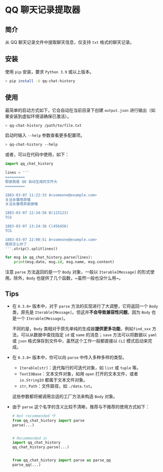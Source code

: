 # QQ 聊天记录提取器

## 简介

从 QQ 聊天记录文件中提取聊天信息，仅支持 `txt` 格式的聊天记录。


## 安装

使用 `pip` 安装，要求 `Python 3.9` 或以上版本。

```bash
> pip install -U qq-chat-history
```

## 使用

最简单的启动方式如下，它会自动在当前目录下创建 `output.json` 进行输出（如果安装到虚拟环境请确保已激活）。

```bash
> qq-chat-history /path/to/file.txt
```

启动时输入 `--help` 参数查看更多配置项。

```bash
> qq-chat-history --help
```

或者，可以在代码中使用，如下：

```python
import qq_chat_history

lines = '''
=========
假装我是 QQ 自动生成的文件头
=========

1883-03-07 11:22:33 A<someone@example.com>
关注永雏塔菲喵
关注永雏塔菲谢谢喵

1883-03-07 12:34:56 B(123123)
TCG

1883-03-07 13:24:36 C(456456)
TCG

1883-03-07 22:00:51 A<someone@example.com>
塔菲怎么你了
'''.strip().splitlines()

for msg in qq_chat_history.parse(lines):
    print(msg.date, msg.id, msg.name, msg.content)
```

注意 `parse` 方法返回的是一个 `Body` 对象，一般以 `Iterable[Message]` 的形式使用。除外，`Body` 也提供了几个函数，~虽然一般也没什么用~。

## Tips

+ 在 `0.3.0+` 版本中，对于 `parse` 方法的实现进行了大调整，它将返回一个 `Body` 类，原先是 `Iterable[Message]`。但这并**不会导致兼容性问题**，因为 `Body` 也是一个 `Iterable[Message]`。

  不同的是，`Body` 类相对于原先单纯的生成器**提供更多功能**，例如`find_xxx` 方法，可以从数据中查找指定 `id` 或 `name` 的消息；`save` 方法可以将数据以 `yaml` 或 `json` 格式保存到文件中，虽然这个工作一般都直接以 `CLI` 模式启动来完成。

+ 在 `0.3.0+` 版本中，你可以向 `parse` 中传入多种多样的类型。

  + `Iterable[str]`：迭代每行的可迭代对象，如 `list` 或 `tuple` 等。
  + `TextIOBase`：文本文件对象，如用 `open` 打开的文本文件，或者 `io.StringIO` 都属于文本文件对象。
  + `str`, `Path`：文件路径，如 `./data.txt`。

  这些参数都将被调用合适的工厂方法来构造 `Body` 对象。

+ 由于 `parse` 这个名字的含义比较不清晰，推荐与不推荐的使用方式如下：

  ```python
  # Not recommended 👎
  from qq_chat_history import parse
  parse(...)
  
  
  # Recommended 👍
  import qq_chat_history
  qq_chat_history.parse(...)
  
  
  from qq_chat_history import parse as parse_qq
  parse_qq(...)
  ```

